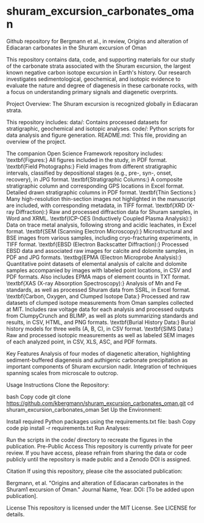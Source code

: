 # shuram_excursion_carbonates_oman
Github repository for Bergmann et al., in review, Origins and alteration of Ediacaran carbonates in the Shuram excursion of Oman

This repository contains data, code, and supporting materials for our study of the carbonate strata associated with the Shuram excursion, the largest known negative carbon isotope excursion in Earth's history. Our research investigates sedimentological, geochemical, and isotopic evidence to evaluate the nature and degree of diagenesis in these carbonate rocks, with a focus on understanding primary signals and diagenetic overprints.

Project Overview:
The Shuram excursion is recognized globally in Ediacaran strata. 

This repository includes:
data/: Contains processed datasets for stratigraphic, geochemical and isotopic analyses.
code/: Python scripts for data analysis and figure generation.
README.md: This file, providing an overview of the project.

The companion Open Science Framework repository includes:  
\textbf{Figures:} All figures included in the study, in PDF format.
\textbf{Field Photographs:} Field images from different stratigraphic intervals, classified by depositional stages (e.g., pre-, syn-, onset, recovery), in JPG format.
\textbf{Stratigraphic Columns:} A composite stratigraphic column and corresponding GPS locations in Excel format. Detailed drawn stratigraphic columns in PDF format. 
\textbf{Thin Sections:} Many high-resolution thin-section images not highlighted in the manuscript are included, with corresponding metadata, in TIFF format.
\textbf{XRD (X-ray Diffraction):} Raw and processed diffraction data for Shuram samples, in Word and XRML.
\textbf{ICP-OES (Inductively Coupled Plasma Analysis):} Data on trace metal analysis, following strong and acidic leachates, in Excel format.
\textbf{SEM (Scanning Electron Microscopy):} Microstructural and BSE images from various samples, including cryo-fracturing experiments, in TIFF format.
\textbf{EBSD (Electron Backscatter Diffraction):} Processed EBSD data and associated raw images for calcite and dolomite samples, in PDF and JPG formats.
\textbg{EPMA (Electron Microprobe Analysis):} Quantitative point datasets of elemental analysis of calcite and dolomite samples accompanied by images with labeled point locations, in CSV and PDF formats. Also includes EPMA maps of element counts in TXT format. 
\textbf{XAS (X-ray Absorption Spectroscopy):} Analysis of Mn and Fe standards, as well as processed Shuram data from SSRL, in Excel format.
\textbf{Carbon, Oxygen, and Clumped Isotope Data:} Processed and raw datasets of clumped isotope measurements from Oman samples collected at MIT. Includes raw voltage data for each analysis and processed outputs from ClumpyCrunch and BLIMP, as well as plots summarizing standards and results, in CSV, HTML, and PNG formats.
\textbf{Burial History Data:} Burial history models for three wells (A, B, C), in CSV format.
\textbf{SIMS Data:} Raw and processed isotopic measurements as well as labeled SEM images of each analyzed point, in CSV, XLS, ASC, and PDF formats.

Key Features
Analysis of four modes of diagenetic alteration, highlighting sediment-buffered diagenesis and authigenic carbonate precipitation as important components of Shuram excursion nadir.
Integration of techniques spanning scales from microscale to outcrop.

Usage Instructions
Clone the Repository:

bash
Copy code
git clone https://github.com/kbergmann/shuram_excursion_carbonates_oman.git
cd shuram_excursion_carbonates_oman
Set Up the Environment:

Install required Python packages using the requirements.txt file:
bash
Copy code
pip install -r requirements.txt
Run Analyses:

Run the scripts in the code/ directory to recreate the figures in the publication.
Pre-Public Access
This repository is currently private for peer review. If you have access, please refrain from sharing the data or code publicly until the repository is made public and a Zenodo DOI is assigned.

Citation
If using this repository, please cite the associated publication:

Bergmann, et al. "Origins and alteration of Ediacaran carbonates in the Shuram1 excursion of Oman." Journal Name, Year. DOI: [To be added upon publication].

License
This repository is licensed under the MIT License. See LICENSE for details.
